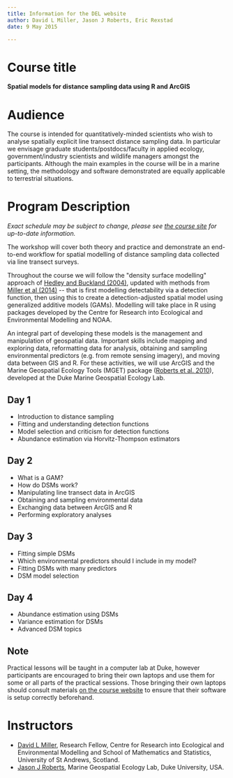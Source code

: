 ```yaml
---
title: Information for the DEL website
author: David L Miller, Jason J Roberts, Eric Rexstad
date: 9 May 2015

---
```



# Course title

**Spatial models for distance sampling data using R and ArcGIS**

# Audience

The course is intended for quantitatively-minded scientists who wish to analyse spatially explicit line transect distance sampling data. In particular we envisage graduate students/postdocs/faculty in applied ecology, government/industry scientists and wildlife managers amongst the participants. Although the main examples in the course will be in a marine setting, the methodology and software demonstrated are equally applicable to terrestrial situations.


# Program Description


*Exact schedule may be subject to change, please see [the course site](http://distancesampling.org/workshops/duke-spatial-2015) for up-to-date information.*

The workshop will cover both theory and practice and demonstrate an end-to-end workflow for spatial modelling of distance sampling data collected via line transect surveys.

Throughout the course we will follow the "density surface modelling" approach of [Hedley and Buckland (2004)](http://citeseerx.ist.psu.edu/viewdoc/download?doi=10.1.1.129.4271&rep=rep1&type=pdf), updated with methods from [Miller et al (2014)](http://onlinelibrary.wiley.com/doi/10.1111/2041-210X.12105/pdf) -- that is first modelling detectability via a detection function, then using this to create a detection-adjusted spatial model using generalized additive models (GAMs). Modelling will take place in R using packages developed by the Centre for Research into Ecological and Environmental Modelling and NOAA.

An integral part of developing these models is the management and manipulation of geospatial data. Important skills include mapping and exploring data, reformatting data for analysis, obtaining and sampling environmental predictors (e.g. from remote sensing imagery), and moving data between GIS and R. For these activities, we will use ArcGIS and the Marine Geospatial Ecology Tools (MGET) package ([Roberts et al. 2010](http://www.sciencedirect.com/science/article/pii/S1364815210000885)), developed at the Duke Marine Geospatial Ecology Lab.


## Day 1

  * Introduction to distance sampling
  * Fitting and understanding detection functions
  * Model selection and criticism for detection functions
  * Abundance estimation via Horvitz-Thompson estimators


## Day 2

  * What is a GAM?
  * How do DSMs work?
  * Manipulating line transect data in ArcGIS
  * Obtaining and sampling environmental data
  * Exchanging data between ArcGIS and R
  * Performing exploratory analyses


## Day 3

  * Fitting simple DSMs
  * Which environmental predictors should I include in my model?
  * Fitting DSMs with many predictors
  * DSM model selection

## Day 4

  * Abundance estimation using DSMs
  * Variance estimation for DSMs
  * Advanced DSM topics


## Note

Practical lessons will be taught in a computer lab at Duke, however participants are encouraged to bring their own laptops and use them for some or all parts of the practical sessions. Those bringing their own laptops should consult materials [on the course website](http://distancesampling.org/workshops/duke-spatial-2015) to ensure that their software is setup correctly beforehand.

# Instructors

 * [David L Miller](http://converged.yt), Research Fellow, Centre for Research into Ecological and Environmental Modelling and School of Mathematics and Statistics, University of St Andrews, Scotland.
 * [Jason J Roberts](http://mgel.env.duke.edu/people/jason-roberts/), Marine Geospatial Ecology Lab, Duke University, USA.



